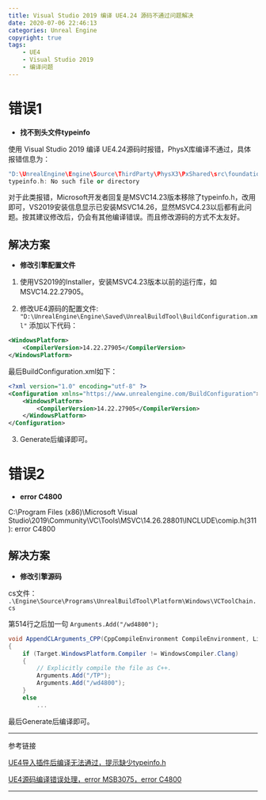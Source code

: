 ```yaml
---
title: Visual Studio 2019 编译 UE4.24 源码不通过问题解决
date: 2020-07-06 22:46:13
categories: Unreal Engine
copyright: true
tags: 
	- UE4
	- Visual Studio 2019
	- 编译问题
---
```


# 错误1

* **找不到头文件typeinfo**

使用 Visual Studio 2019 编译 UE4.24源码时报错，PhysX库编译不通过，具体报错信息为：

```c++
"D:\UnrealEngine\Engine\Source\ThirdParty\PhysX3\PxShared\src\foundation\include\PsAllocator.h"：
typeinfo.h: No such file or directory
```

<!-- more -->

对于此类报错，Microsoft开发者回复是MSVC14.23版本移除了typeinfo.h，改用<typeinfo>即可，VS2019安装信息显示已安装MSVC14.26，显然MSVC4.23以后都有此问题。按其建议修改后，仍会有其他编译错误。而且修改源码的方式不太友好。

## 解决方案

* **修改引擎配置文件**

1. 使用VS2019的Installer，安装MSVC4.23版本以前的运行库，如MSVC14.22.27905。

2. 修改UE4源码的配置文件: ` "D:\UnrealEngine\Engine\Saved\UnrealBuildTool\BuildConfiguration.xml" `
   添加以下代码：

```xml
<WindowsPlatform>
	<CompilerVersion>14.22.27905</CompilerVersion>
</WindowsPlatform>
```

最后BuildConfiguration.xml如下：

```xml
<?xml version="1.0" encoding="utf-8" ?>
<Configuration xmlns="https://www.unrealengine.com/BuildConfiguration">
	<WindowsPlatform>
		<CompilerVersion>14.22.27905</CompilerVersion>
	</WindowsPlatform>
</Configuration>
```

3. Generate后编译即可。

# 错误2

* **error C4800**

C:\Program Files (x86)\Microsoft Visual Studio\2019\Community\VC\Tools\MSVC\14.26.28801\INCLUDE\comip.h(311): error C4800

## 解决方案

* **修改引擎源码**

cs文件： ` .\Engine\Source\Programs\UnrealBuildTool\Platform\Windows\VCToolChain.cs ` 

第514行之后加一句 ` Arguments.Add("/wd4800"); ` 

```c#
void AppendCLArguments_CPP(CppCompileEnvironment CompileEnvironment, List<string> Arguments)
{
	if (Target.WindowsPlatform.Compiler != WindowsCompiler.Clang)
	{
		// Explicitly compile the file as C++.
		Arguments.Add("/TP");
        Arguments.Add("/wd4800");
	}
	else
	    ...
```

最后Generate后编译即可。





---



参考链接

[UE4导入插件后编译无法通过，提示缺少typeinfo.h](https://blog.csdn.net/sajiazaici/article/details/102911466/)

[UE4源码编译错误处理，error MSB3075，error C4800](https://blog.csdn.net/weixin_43030629/article/details/104947160)



---

